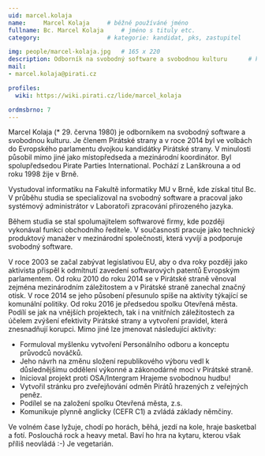 ```yaml
---
uid: marcel.kolaja
name:     Marcel Kolaja  	# běžně používáné jméno
fullname: Bc. Marcel Kolaja  	# jméno s tituly etc.
category:                 	# kategorie: kandidat, pks, zastupitel

img: people/marcel-kolaja.jpg   # 165 x 220
description: Odborník na svobodný software a svobodnou kulturu   	# kratký popis, max 160 znaků
mail:
- marcel.kolaja@pirati.cz

profiles:
  wiki: https://wiki.pirati.cz/lide/marcel_kolaja

ordmsbrno: 7
---
```

Marcel Kolaja (* 29. června 1980) je odborníkem na svobodný software a svobodnou kulturu. Je členem Pirátské strany a v roce 2014 byl ve volbách do Evropského parlamentu dvojkou kandidátky Pirátské strany. V minulosti působil mimo jiné jako místopředseda a mezinárodní koordinátor. Byl spolupředsedou Pirate Parties International. Pochází z Lanškrouna a od roku 1998 žije v Brně.

Vystudoval informatiku na Fakultě informatiky MU v Brně, kde získal titul Bc. V průběhu studia se specializoval na svobodný software a pracoval jako systémový administrátor v Laboratoři zpracování přirozeného jazyka.

Během studia se stal spolumajitelem softwarové firmy, kde později vykonával funkci obchodního ředitele. V současnosti pracuje jako technický produktový manažer v mezinárodní společnosti, která vyvíjí a podporuje svobodný software.

V roce 2003 se začal zabývat legislativou EU, aby o dva roky později jako aktivista přispěl k odmítnutí zavedení softwarových patentů Evropským parlamentem. Od roku 2010 do roku 2014 se v Pirátské straně věnoval zejména mezinárodním záležitostem a v Pirátské straně zanechal značný otisk. V roce 2014 se jeho působení přesunulo spíše na aktivity týkající se komunální politiky. Od roku 2016 je předsedou spolku Otevřená města. Podílí se jak na vnějších projektech, tak i na vnitřních záležitostech za účelem zvýšení efektivity Pirátské strany a vytvoření pravidel, která znesnadňují korupci. Mimo jiné lze jmenovat následující aktivity:

* Formuloval myšlenku vytvoření Personálního odboru a konceptu průvodců nováčků.
* Jeho návrh na změnu složení republikového výboru vedl k důslednějšímu oddělení výkonné a zákonodárné moci v Pirátské straně.
* Inicioval projekt proti OSA/Intergram Hrajeme svobodnou hudbu!
* Vytvořil stránku pro zveřejňování odměn Pirátů hrazených z veřejných peněz.
* Podílel se na založení spolku Otevřená města, z.s.
* Komunikuje plynně anglicky (CEFR C1) a zvládá základy němčiny.

Ve volném čase lyžuje, chodí po horách, běhá, jezdí na kole, hraje basketbal a fotí. Poslouchá rock a heavy metal. Baví ho hra na kytaru, kterou však příliš neovládá :-) Je vegetarián.
